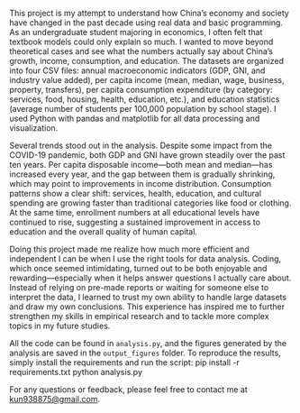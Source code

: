 This project is my attempt to understand how China’s economy and society have changed in the past decade using real data and basic programming. As an undergraduate student majoring in economics, I often felt that textbook models could only explain so much. I wanted to move beyond theoretical cases and see what the numbers actually say about China’s growth, income, consumption, and education.
The datasets are organized into four CSV files: annual macroeconomic indicators (GDP, GNI, and industry value added), per capita income (mean, median, wage, business, property, transfers), per capita consumption expenditure (by category: services, food, housing, health, education, etc.), and education statistics (average number of students per 100,000 population by school stage). I used Python with pandas and matplotlib for all data processing and visualization.

Several trends stood out in the analysis. Despite some impact from the COVID-19 pandemic, both GDP and GNI have grown steadily over the past ten years. Per capita disposable income—both mean and median—has increased every year, and the gap between them is gradually shrinking, which may point to improvements in income distribution. Consumption patterns show a clear shift: services, health, education, and cultural spending are growing faster than traditional categories like food or clothing. At the same time, enrollment numbers at all educational levels have continued to rise, suggesting a sustained improvement in access to education and the overall quality of human capital.

Doing this project made me realize how much more efficient and independent I can be when I use the right tools for data analysis. Coding, which once seemed intimidating, turned out to be both enjoyable and rewarding—especially when it helps answer questions I actually care about. Instead of relying on pre-made reports or waiting for someone else to interpret the data, I learned to trust my own ability to handle large datasets and draw my own conclusions. This experience has inspired me to further strengthen my skills in empirical research and to tackle more complex topics in my future studies.

All the code can be found in `analysis.py`, and the figures generated by the analysis are saved in the `output_figures` folder. To reproduce the results, simply install the requirements and run the script:
pip install -r requirements.txt
python analysis.py


For any questions or feedback, please feel free to contact me at kun938875@gmail.com.



